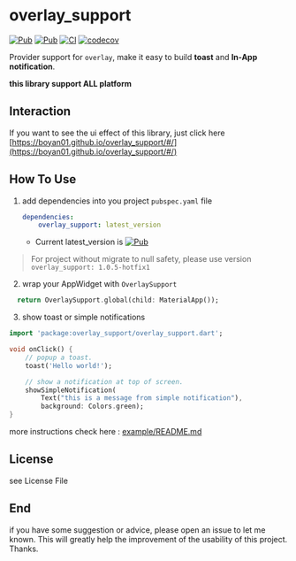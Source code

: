# overlay_support

[![Pub](https://img.shields.io/pub/v/overlay_support.svg)](https://pub.dev/packages/overlay_support)
[![Pub](https://img.shields.io/pub/v/overlay_support.svg?include_prereleases)](https://pub.dev/packages/overlay_support)
[![CI](https://github.com/boyan01/overlay_support/workflows/CI/badge.svg)](https://github.com/boyan01/overlay_support/actions)
[![codecov](https://codecov.io/gh/boyan01/overlay_support/branch/master/graph/badge.svg)](https://codecov.io/gh/boyan01/overlay_support)

Provider support for `overlay`, make it easy to build **toast** and **In-App notification**.

**this library support ALL platform**

## Interaction

If you want to see the ui effect of this library, just click
here [https://boyan01.github.io/overlay_support/#/](https://boyan01.github.io/overlay_support/#/)

## How To Use

1. add dependencies into you project `pubspec.yaml` file

    ```yaml
    dependencies:
        overlay_support: latest_version
    ```

    * Current latest_version
      is [![Pub](https://img.shields.io/pub/v/overlay_support.svg)](https://pub.dev/packages/overlay_support)

> For project without migrate to null safety, please use version `overlay_support: 1.0.5-hotfix1`

2. wrap your AppWidget with `OverlaySupport`

```dart #build()
  return OverlaySupport.global(child: MaterialApp());
```

3. show toast or simple notifications

```dart
import 'package:overlay_support/overlay_support.dart';

void onClick() {
    // popup a toast.
    toast('Hello world!');

    // show a notification at top of screen.
    showSimpleNotification(
        Text("this is a message from simple notification"),
        background: Colors.green);
}
```

more instructions check here :  [example/README.md](./example/README.md)

## License

see License File

## End

if you have some suggestion or advice, please open an issue to let me known. This will greatly help
the improvement of the usability of this project. Thanks.
